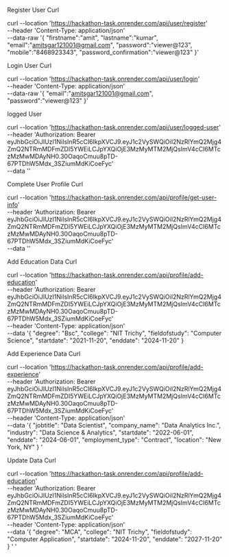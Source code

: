 Register User Curl 

curl --location 'https://hackathon-task.onrender.com/api/user/register' \
--header 'Content-Type: application/json' \
--data-raw '{
    "firstname":"amit",
    "lastname":"kumar",
    "email":"amitsgar121001@gmail.com",
    "password":"viewer@123",
    "mobile":"8468923343",
    "password_confirmation":"viewer@123"
}'



Login User Curl

curl --location 'https://hackathon-task.onrender.com/api/user/login' \
--header 'Content-Type: application/json' \
--data-raw '{
    "email":"amitsgar121001@gmail.com",
    "password":"viewer@123"
}'




logged User 

curl --location 'https://hackathon-task.onrender.com/api/user/logged-user' \
--header 'Authorization: Bearer eyJhbGciOiJIUzI1NiIsInR5cCI6IkpXVCJ9.eyJ1c2VySWQiOiI2NzRlYmQ2Mjg4ZmQ2NTRmMDFmZDI5YWEiLCJpYXQiOjE3MzMyMTM2MjQsImV4cCI6MTczMzMwMDAyNH0.30OaqoCmuu8pTD-67PTDhW5Mdx_3SZiumMdKiCoeFyc' \
--data ''





Complete User Profile Curl 

curl --location 'https://hackathon-task.onrender.com/api/profile/get-user-info' \
--header 'Authorization: Bearer eyJhbGciOiJIUzI1NiIsInR5cCI6IkpXVCJ9.eyJ1c2VySWQiOiI2NzRlYmQ2Mjg4ZmQ2NTRmMDFmZDI5YWEiLCJpYXQiOjE3MzMyMTM2MjQsImV4cCI6MTczMzMwMDAyNH0.30OaqoCmuu8pTD-67PTDhW5Mdx_3SZiumMdKiCoeFyc' \
--data ''





Add Education Data Curl

curl --location 'https://hackathon-task.onrender.com/api/profile/add-education' \
--header 'Authorization: Bearer eyJhbGciOiJIUzI1NiIsInR5cCI6IkpXVCJ9.eyJ1c2VySWQiOiI2NzRlYmQ2Mjg4ZmQ2NTRmMDFmZDI5YWEiLCJpYXQiOjE3MzMyMTM2MjQsImV4cCI6MTczMzMwMDAyNH0.30OaqoCmuu8pTD-67PTDhW5Mdx_3SZiumMdKiCoeFyc' \
--header 'Content-Type: application/json' \
--data '{
    "degree": "Bsc",
    "college": "NIT Trichy",
    "fieldofstudy": "Computer Science",
    "startdate": "2021-11-20",
    "enddate": "2024-11-20"
}



Add Experience Data Curl 

curl --location 'https://hackathon-task.onrender.com/api/profile/add-experience' \
--header 'Authorization: Bearer eyJhbGciOiJIUzI1NiIsInR5cCI6IkpXVCJ9.eyJ1c2VySWQiOiI2NzRlYmQ2Mjg4ZmQ2NTRmMDFmZDI5YWEiLCJpYXQiOjE3MzMyMTM2MjQsImV4cCI6MTczMzMwMDAyNH0.30OaqoCmuu8pTD-67PTDhW5Mdx_3SZiumMdKiCoeFyc' \
--header 'Content-Type: application/json' \
--data '{
    "jobtitle": "Data Scientist",
    "company_name": "Data Analytics Inc.",
    "industry": "Data Science & Analytics",
    "startdate": "2022-06-01",
    "enddate": "2024-06-01",
    "employment_type": "Contract",
    "location": "New York, NY"
}
'




Update Data Curl 

curl --location 'https://hackathon-task.onrender.com/api/profile/add-education' \
--header 'Authorization: Bearer eyJhbGciOiJIUzI1NiIsInR5cCI6IkpXVCJ9.eyJ1c2VySWQiOiI2NzRlYmQ2Mjg4ZmQ2NTRmMDFmZDI5YWEiLCJpYXQiOjE3MzMyMTM2MjQsImV4cCI6MTczMzMwMDAyNH0.30OaqoCmuu8pTD-67PTDhW5Mdx_3SZiumMdKiCoeFyc' \
--header 'Content-Type: application/json' \
--data '{
    "degree": "MCA",
    "college": "NIT Trichy",
    "fieldofstudy": "Computer Application",
    "startdate": "2024-11-20",
    "enddate": "2027-11-20"
}
'
'

